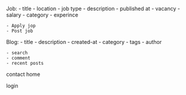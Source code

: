 Job:
    - title
    - location
    - job type
    - description
    - published at
    - vacancy
    - salary
    - category
    - experince


    - Apply jop 
    - Post job

Blog:
    - title 
    - description
    - created-at
    - category
    - tags
    - author
    

    - search
    - comment
    - recent posts




contact
home 


login 
